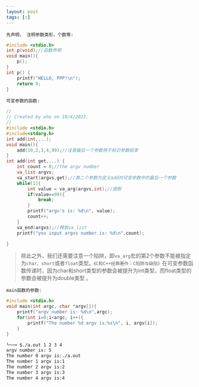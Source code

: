 ```yaml
---
layout: post
tags: [c]
---
```


`先声明， 注明参数类形，个数等:`

```c
#include <stdio.h>
int p(void);//函数声明
void main(){
    p();
}
int p() {
    printf("HELLO, PPP!\n");
    return 0;
}
```



`可变参数的函数:`

```c
//
// Created by who on 18/4/2021.
//
#include <stdio.h>
#include<stdarg.h>
int add(int,...);
void main(){
    add(10,2,3,4,99);//注意最后一个参数用于标识参数结束
}
int add(int get,...) {
    int count = 0;//the argv number
    va_list argvs;
    va_start(argvs,get);//第二个参数为定义add时可变参数中的最后一个参数
    while(1){
        int value = va_arg(argvs,int);//提取
        if(value==99){
            break;
        }
        printf("argv's is: %d\n", value);
        count++;
    }
    va_end(argvs);//釋放va_list
    printf("you input argvs number is: %d\n",count);

}
```

> 除此之外，我们还需要注意一个陷阱，即`va_arg`宏的第2个参数不能被指定为`char、short`或者`float`类型。`《C和C++经典著作：C陷阱与缺陷》`在可变参数函数传递时，因为char和short类型的参数会被提升为int类型，而float类型的参数会被提升为double类型 。



`main函数的参数:`

```c
#include <stdio.h>
void main(int argc, char *argv[]){
    printf("argv number is: %d\n",argc);
    for(int i=0;i<argc; i++){
        printf("The number %d argv is:%s\n", i, argv[i]);
    }
}
```



```bash
└──╼ $./a.out 1 2 3 4
argv number is: 5
The number 0 argv is:./a.out
The number 1 argv is:1
The number 2 argv is:2
The number 3 argv is:3
The number 4 argv is:4

```





